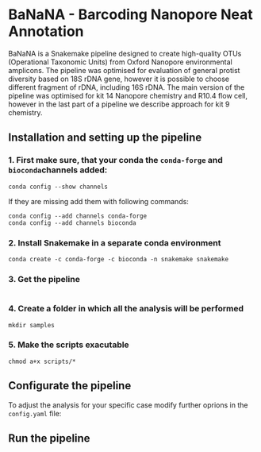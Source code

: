 # BaNaNA - Barcoding Nanopore Neat Annotation

BaNaNA is a Snakemake pipeline designed to create high-quality OTUs (Operational Taxonomic Units) from Oxford Nanopore environmental amplicons. The pipeline was optimised for evaluation of general protist diversity based on 18S rDNA gene, however it is possible to choose different fragment of rDNA, including 16S rDNA. The main version of the pipeline was optimised for kit 14 Nanopore chemistry and R10.4 flow cell, however in the last part of a pipeline we describe approach for kit 9 chemistry. 


## Installation and setting up the pipeline

### 1. First make sure, that your conda the `conda-forge` and `bioconda`channels added:

```
conda config --show channels
```

If they are missing add them with following commands:

```
conda config --add channels conda-forge
conda config --add channels bioconda
```

### 2. Install Snakemake in a separate conda environment

```
conda create -c conda-forge -c bioconda -n snakemake snakemake
```

### 3. Get the pipeline

```

```

### 4. Create a folder in which all the analysis will be performed

```
mkdir samples
```

### 5. Make the scripts exacutable

```
chmod a+x scripts/*
```


## Configurate the pipeline

To adjust the analysis for your specific case modify further oprions in the `config.yaml` file:




## Run the pipeline







